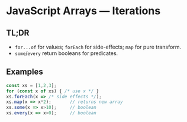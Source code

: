 # JavaScript Arrays — Iterations

## TL;DR

- `for...of` for values; `forEach` for side-effects; `map` for pure transform.
- `some`/`every` return booleans for predicates.

## Examples

```js
const xs = [1,2,3];
for (const x of xs) { /* use x */ }
xs.forEach(x => /* side effects */);
xs.map(x => x*2);       // returns new array
xs.some(x => x>10);     // boolean
xs.every(x => x>0);     // boolean
```
